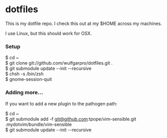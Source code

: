 # dotfiles

This is my dotfile repo. I check this out at my $HOME across my machines.

I use Linux, but this should work for OSX.

### Setup

$ cd ~<br />
$ git clone git://github.com/wulfgarpro/dotfiles.git .<br />
$ git submodule update --init --recursive<br /> 
$ chsh -s /bin/zsh<br />
$ gnome-session-quit

### Adding more...

If you want to add a new plugin to the pathogen path:

$ cd ~<br />
$ git submodule add -f git@github.com:tpope/vim-sensible.git .mydotvim/bundle/vim-sensible <br />
$ git submodule update --init --recursive
